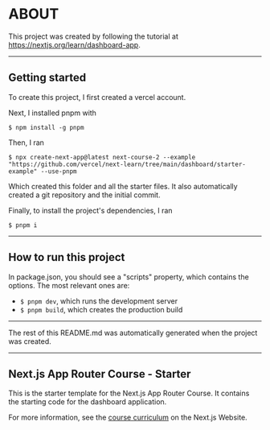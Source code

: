 # ABOUT

This project was created by following the tutorial at https://nextjs.org/learn/dashboard-app.

---

## Getting started

To create this project, I first created a vercel account.

Next, I installed pnpm with

```
$ npm install -g pnpm
```

Then, I ran

```
$ npx create-next-app@latest next-course-2 --example "https://github.com/vercel/next-learn/tree/main/dashboard/starter-example" --use-pnpm
```

Which created this folder and all the starter files.
It also automatically created a git repository and the initial commit.

Finally, to install the project's dependencies, I ran

```
$ pnpm i
```

---

## How to run this project

In package.json, you should see a "scripts" property, which contains the options. The most relevant ones are:
- ``$ pnpm dev``, which runs the development server
- ``$ pnpm build``, which creates the production build

---

The rest of this README.md was automatically generated when the project was created.

---

## Next.js App Router Course - Starter

This is the starter template for the Next.js App Router Course. It contains the starting code for the dashboard application.

For more information, see the [course curriculum](https://nextjs.org/learn) on the Next.js Website.
